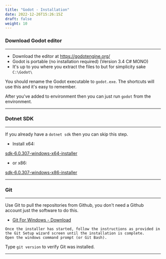 ```yaml
---
title: "Godot - Installation"
date: 2022-12-26T15:26:15Z
draft: false
weight: 10
---
```


### Download Godot editor
---

* Download the editor at https://godotengine.org/
* Godot is portable (no installation required) (Version 3.4 C# MONO)
* It's up to you where you extract the files to but for simplicity sake `C:\Godot\`

You should rename the Godot executable to `godot.exe`. The shortcuts will use this and it's easy to remember.

After you've added to environment then you can just run `godot` from the environment.

---
### Dotnet SDK
---

If you already have a `dotnet sdk` then you can skip this step.

- Install x64:

[sdk-6.0.307-windows-x64-installer](https://dotnet.microsoft.com/en-us/download/dotnet/thank-you/sdk-6.0.307-windows-x64-installer)

- or x86:

[sdk-6.0.307-windows-x86-installer](https://dotnet.microsoft.com/en-us/download/dotnet/thank-you/sdk-6.0.307-windows-x86-installer)

---
### Git
---

Use Git to pull the repositories from Github, you don't need a Github account just the software to do this.

- [Git For Windows - Download](https://gitforwindows.org/)

```
Once the installer has started, follow the instructions as provided in the Git Setup wizard screen until the installation is complete.
Open the windows command prompt (or Git Bash).
```

Type `git version` to verify Git was installed.

---

